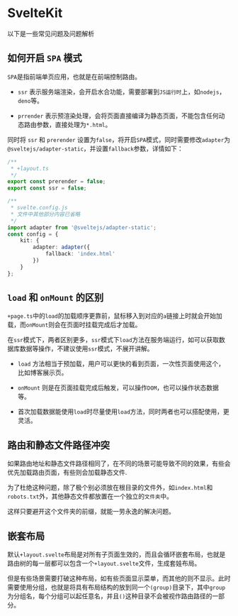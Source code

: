 # SvelteKit 

以下是一些常见问题及问题解析

##  如何开启 `SPA` 模式

`SPA`是指前端单页应用，也就是在前端控制路由。

- `ssr` 表示服务端渲染，会开启水合功能，需要部署到`JS运行时`上，如`nodejs`，`deno`等。

- `prrender` 表示预渲染处理，会将页面直接编译为静态页面，不能包含任何动态路由参数，直接处理为`*.html`。

同时将 `ssr` 和 `prerender` 设置为`false`，将开启`SPA`模式，同时需要修改`adapter`为`@sveltejs/adapter-static`，并设置`fallback`参数，详情如下：

```ts
/**
 * +layout.ts
 */
export const prerender = false;
export const ssr = false;
```

```ts
/**
 * svelte.config.js
 * 文件中其他部分内容已省略
 */
import adapter from '@sveltejs/adapter-static';
const config = {
	kit: {
		adapter: adapter({
			fallback: 'index.html'
		})
	}
};
```

## `load` 和 `onMount` 的区别

`+page.ts`中的`load`的加载顺序更靠前，鼠标移入到对应的`a`链接上时就会开始加载，而`onMount`则会在页面时挂载完成后才加载。

在`ssr`模式下，两者区别更多，`ssr`模式下`load`方法在服务端运行，如可以获取数据库数据等操作，不建议使用`ssr`模式，不展开讲解。

- `load` 方法相当于预加载，用户可以更快的看到页面，一次性页面使用这个，比如博客展示页。
- `onMount` 则是在页面挂载完成后触发，可以操作`DOM`，也可以操作状态数据等。

- 首次加载数据能使用`load`时尽量使用`load`方法，同时两者也可以搭配使用，更灵活。

## 路由和静态文件路径冲突

如果路由地址和静态文件路径相同了，在不同的场景可能导致不同的效果，有些会优先加载路由页面，有些则会加载静态文件.

为了杜绝这种问题，除了极个别必须放在根目录的文件外，如`index.html`和`robots.txt`外，其他静态文件都放置在一个独立的`文件夹`中。

这样只要避开这个文件夹的前缀，就能一劳永逸的解决问题。

## 嵌套布局

默认`+layout.svelte`布局是对所有子页面生效的，而且会循环嵌套布局，也就是路由树的每一层都可以包含一个`+layout.svelte`文件，生成套娃布局。

但是有些场景需要打破这种布局，如有些页面显示菜单，而其他的则不显示。此时需要使用分组，也就是将具有布局结构的放到同一个`(group)`目录下，其中`group`为分组名，每个分组可以起任意名，并且`()`这种目录不会被视作路由路径的一部分。
